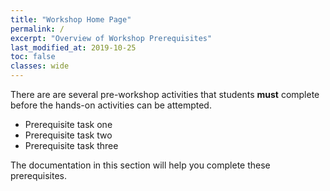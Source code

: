 ```yaml
---
title: "Workshop Home Page"
permalink: /
excerpt: "Overview of Workshop Prerequisites"
last_modified_at: 2019-10-25
toc: false
classes: wide
---
```


There are are several pre-workshop activities that students **must** complete before the hands-on activities can be attempted.

* Prerequisite task one
* Prerequisite task two
* Prerequisite task three

The documentation in this section will help you complete these prerequisites.